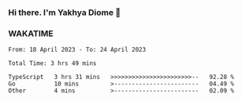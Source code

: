 ### Hi there. I'm Yakhya Diome 👋

### WAKATIME
<!--START_SECTION:waka-->

```text
From: 18 April 2023 - To: 24 April 2023

Total Time: 3 hrs 49 mins

TypeScript   3 hrs 31 mins   >>>>>>>>>>>>>>>>>>>>>>>--   92.28 %
Go           10 mins         >------------------------   04.49 %
Other        4 mins          >------------------------   02.09 %
```

<!--END_SECTION:waka-->

